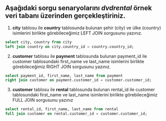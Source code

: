 ## Aşağıdaki sorgu senaryolarını ***dvdrental*** örnek veri tabanı üzerinden gerçekleştiriniz.

1) **city** tablosu ile **country** tablosunda bulunan şehir (city) ve ülke (country) isimlerini birlikte görebileceğimiz LEFT JOIN sorgusunu yazınız.

```sql
select city, country from city
left join country on city.country_id = country.country_id;
 ```

2) **customer** tablosu ile **payment** tablosunda bulunan payment_id ile customer tablosundaki first_name ve last_name isimlerini birlikte görebileceğimiz RIGHT JOIN sorgusunu yazınız.

```sql 
select payment_id, first_name, last_name from payment
right join customer on payment.customer_id = customer.customer_id;
```

3) **customer** tablosu ile **rental** tablosunda bulunan rental_id ile customer tablosundaki first_name ve last_name isimlerini birlikte görebileceğimiz FULL JOIN sorgusunu yazınız

```sql 
select rental_id, first_name, last_name from rental
full join customer on rental.customer_id = customer.customer_id;
```
